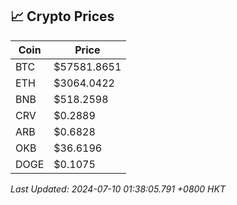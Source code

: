 ## 📈 Crypto Prices

| Coin | Price |
| ---- | ----- |
| BTC | $57581.8651 |
| ETH | $3064.0422 |
| BNB | $518.2598 |
| CRV | $0.2889 |
| ARB | $0.6828 |
| OKB | $36.6196 |
| DOGE | $0.1075 |

_Last Updated: 2024-07-10 01:38:05.791 +0800 HKT_
